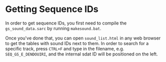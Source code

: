# Getting Sequence IDs
In order to get sequence IDs, you first need to compile the ``gs_sound_data.sarc`` by running ``makesound.bat``.

Once you've done that, you can open ``sound_list.html`` in any web browser to get the tables with sound IDs next to them. In order to search for a specific track, press ``CTRL+F`` and type in the filename, e.g. ``SEQ_GS_E_DENDOUIRI``, and the internal sdat ID will be positioned on the left.
